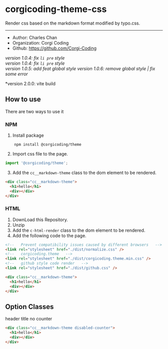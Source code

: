 # corgicoding-theme-css

Render css based on the markdown format modified by typo.css.

---

- Author: Charles Chan
- Organization: Corgi Coding
- Github: https://github.com/Corgi-Coding

_version 1.0.4: fix `li pre` style_  
_version 1.0.4: fix `li pre` style_  
_version 1.0.5: add feat global style_
_version 1.0.6: remove global style | fix some error_

\*version 2.0.0: vite build

## How to use

There are two ways to use it

### NPM

1. Install package

```
    npm install @corgicoding/theme
```

2. Import css file to the page.

```js
import '@corgicoding/theme';
```

3. Add the `cc__markdown-theme` class to the dom element to be rendered.

```html
<div class="cc__markdown-theme">
  <h1>hello</h1>
  <div></div>
</div>
```

### HTML

1. DownLoad this Repository.
2. Unzip
3. Add the `c-html-render` class to the dom element to be rendered.
4. Add the following code to the page.

```html
<!--   Prevent compatibility issues caused by different browsers   -->
<link rel="stylesheet" href="./dist/normalize.css" />
<!--   corgicoding.theme   -->
<link rel="stylesheet" href="./dist/corgicoding.theme.min.css" />
<!--   github style code render   -->
<link rel="stylesheet" href="./dist/github.css" />

<div class="cc__markdown-theme">
  <h1>hello</h1>
  <div></div>
</div>
```

## Option Classes

header title no counter

```html
<div class="cc__markdown-theme disabled-counter">
  <h1>hello</h1>
  <div></div>
</div>
```
